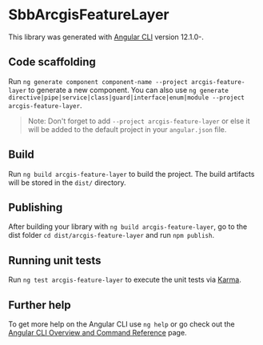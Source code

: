 # SbbArcgisFeatureLayer

This library was generated with [Angular CLI](https://github.com/angular/angular-cli) version 12.1.0-.

## Code scaffolding

Run `ng generate component component-name --project arcgis-feature-layer` to generate a new component. You can also use `ng generate directive|pipe|service|class|guard|interface|enum|module --project arcgis-feature-layer`.
> Note: Don't forget to add `--project arcgis-feature-layer` or else it will be added to the default project in your `angular.json` file. 

## Build

Run `ng build arcgis-feature-layer` to build the project. The build artifacts will be stored in the `dist/` directory.

## Publishing

After building your library with `ng build arcgis-feature-layer`, go to the dist folder `cd dist/arcgis-feature-layer` and run `npm publish`.

## Running unit tests

Run `ng test arcgis-feature-layer` to execute the unit tests via [Karma](https://karma-runner.github.io).

## Further help

To get more help on the Angular CLI use `ng help` or go check out the [Angular CLI Overview and Command Reference](https://angular.io/cli) page.

